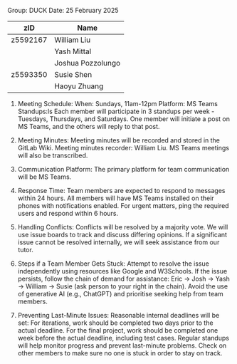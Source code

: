 Group: DUCK
Date: 25 February 2025

| zID      | Name    |
| -------- | ------- |
| z5592167 | William Liu |
|          | Yash Mittal |
|          | Joshua Pozzolungo |
| z5593350 | Susie Shen |
|          | Haoyu Zhuang |


1. Meeting Schedule:
When: Sundays, 11am-12pm
Platform: MS Teams
Standups:ls
Each member will participate in 3 standups per week -  Tuesdays, Thursdays, and Saturdays.
One member will initiate a post on MS Teams, and the others will reply to that post.

2. Meeting Minutes:
Meeting minutes will be recorded and stored in the GitLab Wiki.
Meeting minutes recorder: William Liu.
MS Teams meetings will also be transcribed.

3. Communication Platform:
The primary platform for team communication will be MS Teams.

4. Response Time:
Team members are expected to respond to messages within 24 hours.
All members will have MS Teams installed on their phones with notifications enabled.
For urgent matters, ping the required users and respond within 6 hours.

5. Handling Conflicts:
Conflicts will be resolved by a majority vote.
We will use issue boards to track and discuss differing opinions.
If a significant issue cannot be resolved internally, we will seek assistance from our tutor.

6. Steps if a Team Member Gets Stuck:
Attempt to resolve the issue independently using resources like Google and W3Schools.
If the issue persists, follow the chain of demand for assistance: Eric → Josh → Yash → William → Susie (ask person to your right in the chain).
Avoid the use of generative AI (e.g., ChatGPT) and prioritise seeking help from team members.

7. Preventing Last-Minute Issues:
Reasonable internal deadlines will be set:
For iterations, work should be completed two days prior to the actual deadline.
For the final project, work should be completed one week before the actual deadline, including test cases.
Regular standups will help monitor progress and prevent last-minute problems.
Check on other members to make sure no one is stuck in order to stay on track.


